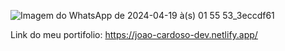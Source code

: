 ![Imagem do WhatsApp de 2024-04-19 à(s) 01 55 53_3eccdf61](https://github.com/Jp-Cardoso360/Portifolio/assets/141683330/ca6e465a-1486-4668-8d8d-0c03af6331fd)


Link do meu portifolio:  https://joao-cardoso-dev.netlify.app/
